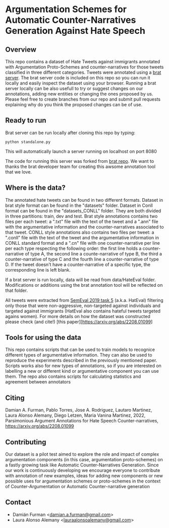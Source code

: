 # Argumentation Schemes for Automatic Counter-Narratives Generation Against Hate Speech #

## Overview ##
This repo contains a dataset of Hate Tweets against immigrants annotated with Argumentation Proto-Schemes and counter-narratives for those tweets classified in three different categories. Tweets were annotated using a [brat server][brat]. The brat server code is included on this repo so you can run it locally and easily inspect the dataset using your browser. Running a brat server locally can be also usefull to try or suggest changes on our annotations, adding new entities or changing the ones proposed by us. Please feel free to create branches from our repo and submit pull requests explaining why do you think the proposed changes can be of use.

[brat]:         http://brat.nlplab.org
[brat_repo]:    https://github.com/nlplab/brat/

## Ready to run ##
Brat server can be run locally after cloning this repo by typing:

    python standalone.py

This will automatically launch a server running on localhost on port 8080

The code for running this server was forked from [brat repo][brat_repo]. We want to thanks the brat developer team for creating this awsome annotation tool that we love.

## Where is the data? ##

The annotated hate tweets can be found in two different formats. Dataset in brat style format can be found in the "datasets" folder. Dataset in Conll format can be found in the "datasets_CONLL" folder. They are both divided in three partitions: train, dev and test. Brat style annotations contains two files per each tweet: a ".txt" file with the text of the tweet and a ".ann" file with the argumentative information and the counter-narratives associated to that tweet. CONLL style annotations also contains two files per tweet: a ".conll" file with the text of the tweet and the argumentative information in CONLL standard format and a ".cn" file with one counter-narrative per line per each type respecting the following order: the first line holds a counter-narrative of type A, the second line a counte-narrative of type B, the third a counter-narrative of type C and the fourth line a counter-narrative of type D. If the tweet doesn't have a counter-narrative of a specific type, the corresponding line is left blank.

If a brat server is run locally, data will be read from data/HateEval folder. Modifications or additions using the brat annotation tool will be reflected on that folder.

All tweets were extracted from [SemEval 2019 task 5] (a.k.a. HatEval) filtering only those that were non-aggressive, non-targeted against individuals and targeted against immigrants (HatEval also contains hateful tweets targeted agains women). For more details on how the dataset was constructed please check (and cite!) [this paper][https://arxiv.org/abs/2208.01099]

[SemEval 2019 task 5]:  https://aclanthology.org/S19-2007/

## Tools for using the data ##

This repo contains scripts that can be used to train models to recognice different types of argumentative information. They can also be used to reproduce the experiments described in the previously mentioned paper. Scripts works also for new types of annotations, so if you are interested on labelling a new or different kind or argumentative component you can use them. The repo also contains scripts for calculating statistics and agreement between annotators

## Citing ##

Damian A. Furman, Pablo Torres, Jose A. Rodriguez, Lautaro Martinez, Laura Alonso Alemany, Diego Letzen, Maria Vanina Martinez, 2022, Parsimonious Argument Annotations for Hate Speech Counter-narratives, https://arxiv.org/abs/2208.01099

## Contributing ##

Our dataset is a pilot test aimed to explore the role and impact of complex argumentation components (in this case, argumentation proto-schemes) on a fastly growing task like Automatic Counter-Narratives Generation. Since our work is continuously developing we encourage everyone to contribute with annotation of new examples, ideas for adding new components or new possible uses for argumentation schemes or proto-schemes in the context of Counter-Argumentation or Automatic Counter-narrative generation

## Contact ##

* Damián Furman       &lt;damian.a.furman@gmail.com&gt;
* Laura Alonso Alemany     &lt;lauraalonsoalemany@gmail.com&gt;
